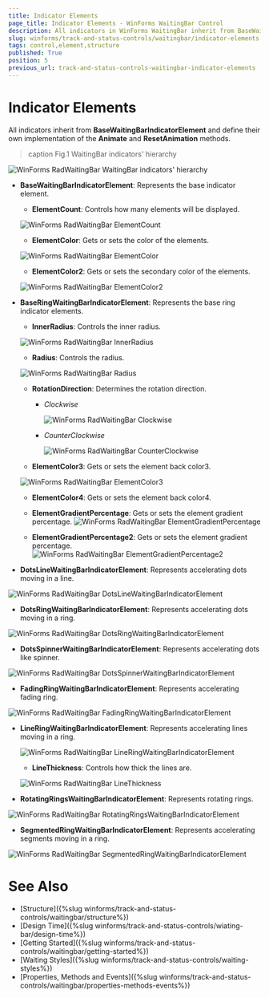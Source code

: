 ```yaml
---
title: Indicator Elements
page_title: Indicator Elements - WinForms WaitingBar Control
description: All indicators in WinForms WaitingBar inherit from BaseWaitingBarIndicatorElement and define their own implementation of the Animate and ResetAnimation methods. 
slug: winforms/track-and-status-controls/waitingbar/indicator-elements
tags: control,element,structure
published: True
position: 5
previous_url: track-and-status-controls-waitingbar-indicator-elements
---
```


# Indicator Elements

All indicators inherit from __BaseWaitingBarIndicatorElement__ and define their own implementation of the __Animate__ and __ResetAnimation__ methods. 

>caption Fig.1 WaitingBar indicators' hierarchy

![WinForms RadWaitingBar WaitingBar indicators' hierarchy](images/track-and-status-controls-waiting-bar-indicator-elements014.png) 

* __BaseWaitingBarIndicatorElement__: Represents the base indicator element.
	* __ElementCount__: Controls how many elements will be displayed.
	
	![WinForms RadWaitingBar ElementCount](images/track-and-status-controls-waiting-bar-indicator-elements013.gif) 
	
	* __ElementColor__: Gets or sets the color of the elements.
	
	![WinForms RadWaitingBar ElementColor](images/track-and-status-controls-waiting-bar-indicator-elements015.gif)

	* __ElementColor2__: Gets or sets the secondary color of the elements.
	
	![WinForms RadWaitingBar ElementColor2](images/track-and-status-controls-waiting-bar-indicator-elements016.gif)

* __BaseRingWaitingBarIndicatorElement__: Represents the base ring indicator elements.
	* __InnerRadius__: Controls the inner radius.
	
	![WinForms RadWaitingBar InnerRadius](images/track-and-status-controls-waiting-bar-indicator-elements009.gif) 
	* __Radius__: Controls the radius.
	
	![WinForms RadWaitingBar Radius](images/track-and-status-controls-waiting-bar-indicator-elements010.gif) 
	* __RotationDirection__: Determines the rotation direction.
		* *Clockwise*	 
		
			![WinForms RadWaitingBar Clockwise](images/track-and-status-controls-waiting-bar-indicator-elements011.gif) 
		* *CounterClockwise*	
		
		 	![WinForms RadWaitingBar CounterClockwise](images/track-and-status-controls-waiting-bar-indicator-elements012.gif) 

	* __ElementColor3__: Gets or sets the element back color3.
	
	![WinForms RadWaitingBar ElementColor3](images/track-and-status-controls-waiting-bar-indicator-elements017.gif)

	* __ElementColor4__: Gets or sets the element back color4.

	* __ElementGradientPercentage__: Gets or sets the element gradient percentage.
	![WinForms RadWaitingBar ElementGradientPercentage](images/track-and-status-controls-waiting-bar-indicator-elements018.gif)

	* __ElementGradientPercentage2__: Gets or sets the element gradient percentage.
	![WinForms RadWaitingBar ElementGradientPercentage2](images/track-and-status-controls-waiting-bar-indicator-elements019.gif)

* __DotsLineWaitingBarIndicatorElement__: Represents accelerating dots moving in a line.

![WinForms RadWaitingBar DotsLineWaitingBarIndicatorElement](images/track-and-status-controls-waiting-bar-indicator-elements001.gif)

* __DotsRingWaitingBarIndicatorElement__: Represents accelerating dots moving in a ring.

![WinForms RadWaitingBar DotsRingWaitingBarIndicatorElement](images/track-and-status-controls-waiting-bar-indicator-elements002.gif)

* __DotsSpinnerWaitingBarIndicatorElement__: Represents accelerating dots like spinner.

![WinForms RadWaitingBar DotsSpinnerWaitingBarIndicatorElement](images/track-and-status-controls-waiting-bar-indicator-elements003.gif)

* __FadingRingWaitingBarIndicatorElement__: Represents accelerating fading ring.

![WinForms RadWaitingBar FadingRingWaitingBarIndicatorElement](images/track-and-status-controls-waiting-bar-indicator-elements004.gif)

* __LineRingWaitingBarIndicatorElement__: Represents accelerating lines moving in a ring.

	![WinForms RadWaitingBar LineRingWaitingBarIndicatorElement](images/track-and-status-controls-waiting-bar-indicator-elements005.gif) 

	* __LineThickness__: Controls how thick the lines are.
	
	![WinForms RadWaitingBar LineThickness](images/track-and-status-controls-waiting-bar-indicator-elements008.gif) 

* __RotatingRingsWaitingBarIndicatorElement__: Represents rotating rings.

![WinForms RadWaitingBar RotatingRingsWaitingBarIndicatorElement](images/track-and-status-controls-waiting-bar-indicator-elements007.gif)

* __SegmentedRingWaitingBarIndicatorElement__: Represents accelerating segments moving in a ring.

![WinForms RadWaitingBar SegmentedRingWaitingBarIndicatorElement](images/track-and-status-controls-waiting-bar-indicator-elements006.gif)
   
# See Also

* [Structure]({%slug winforms/track-and-status-controls/waitingbar/structure%})	
* [Design Time]({%slug winforms/track-and-status-controls/wiating-bar/design-time%})
* [Getting Started]({%slug winforms/track-and-status-controls/waitingbar/getting-started%})	
* [Waiting Styles]({%slug winforms/track-and-status-controls/waiting-styles%})	
* [Properties, Methods and Events]({%slug winforms/track-and-status-controls/waitingbar/properties-methods-events%})	
